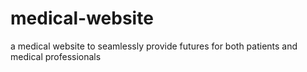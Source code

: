 # medical-website
 a medical website to seamlessly provide futures for both patients and medical professionals
